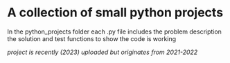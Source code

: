 # A collection of small python projects

In the python_projects folder each .py file includes the problem description the solution and test functions to show the code is working

_project is recently (2023) uploaded but originates from 2021-2022_